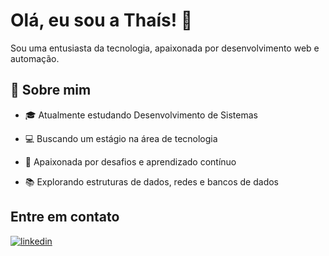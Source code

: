 
# Olá, eu sou a Thaís! 👋

Sou uma entusiasta da tecnologia, apaixonada por desenvolvimento web e automação. 

## 🚀 Sobre mim
- 🎓 Atualmente estudando Desenvolvimento de Sistemas

- 💻 Buscando um estágio na área de tecnologia

- 🌟 Apaixonada por desafios e aprendizado contínuo

- 📚 Explorando estruturas de dados, redes e bancos de dados



## Entre em contato

[![linkedin](https://img.shields.io/badge/linkedin-0A66C2?style=for-the-badge&logo=linkedin&logoColor=white)](www.linkedin.com/in/thaíslmelo)


